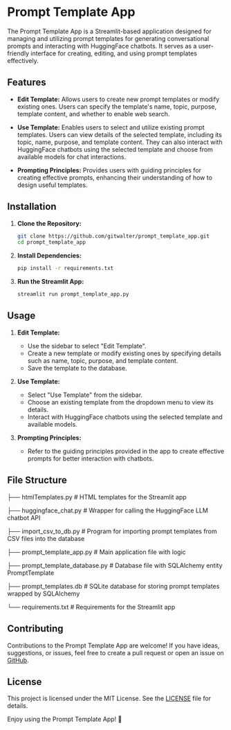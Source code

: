 # Prompt Template App

The Prompt Template App is a Streamlit-based application designed for managing and utilizing prompt templates for generating conversational prompts and interacting with HuggingFace chatbots. It serves as a user-friendly interface for creating, editing, and using prompt templates effectively.

## Features

- **Edit Template:** Allows users to create new prompt templates or modify existing ones. Users can specify the template's name, topic, purpose, template content, and whether to enable web search.
  
- **Use Template:** Enables users to select and utilize existing prompt templates. Users can view details of the selected template, including its topic, name, purpose, and template content. They can also interact with HuggingFace chatbots using the selected template and choose from available models for chat interactions.

- **Prompting Principles:** Provides users with guiding principles for creating effective prompts, enhancing their understanding of how to design useful templates.

## Installation

1. **Clone the Repository:**
    ```sh
    git clone https://github.com/gitwalter/prompt_template_app.git
    cd prompt_template_app
    ```

2. **Install Dependencies:**
    ```sh
    pip install -r requirements.txt
    ```

3. **Run the Streamlit App:**
    ```sh
    streamlit run prompt_template_app.py
    ```

## Usage

1. **Edit Template:**
   - Use the sidebar to select "Edit Template".
   - Create a new template or modify existing ones by specifying details such as name, topic, purpose, and template content.
   - Save the template to the database.

2. **Use Template:**
   - Select "Use Template" from the sidebar.
   - Choose an existing template from the dropdown menu to view its details.
   - Interact with HuggingFace chatbots using the selected template and available models.

3. **Prompting Principles:**
   - Refer to the guiding principles provided in the app to create effective prompts for better interaction with chatbots.

## File Structure

├── htmlTemplates.py # HTML templates for the Streamlit app

├── huggingface_chat.py # Wrapper for calling the HuggingFace LLM chatbot API

├── import_csv_to_db.py # Program for importing prompt templates from CSV files into the database

├── prompt_template_app.py # Main application file with logic

├── prompt_template_database.py # Database file with SQLAlchemy entity PromptTemplate

├── prompt_templates.db # SQLite database for storing prompt templates wrapped by SQLAlchemy

└── requirements.txt # Requirements for the Streamlit app


## Contributing

Contributions to the Prompt Template App are welcome! If you have ideas, suggestions, or issues, feel free to create a pull request or open an issue on [GitHub](https://github.com/gitwalter/prompt_template_app).

## License

This project is licensed under the MIT License. See the [LICENSE](LICENSE) file for details.

Enjoy using the Prompt Template App! 🚀
